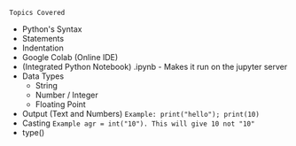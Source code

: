 `Topics Covered`

- Python's Syntax
- Statements
- Indentation
- Google Colab (Online IDE)
- (Integrated Python Notebook) .ipynb - Makes it run on the jupyter server
- Data Types
  - String
  - Number / Integer
  - Floating Point
- Output (Text and Numbers) `Example: print("hello"); print(10)`
- Casting `Example agr = int("10"). This will give 10 not "10"`
- type()
